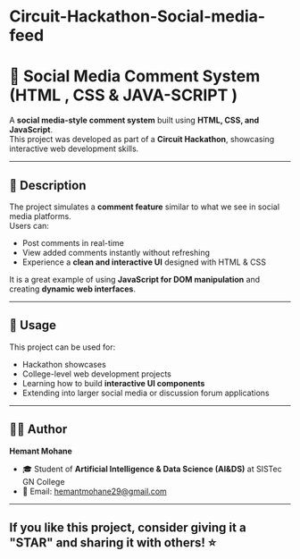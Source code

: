 # Circuit-Hackathon-Social-media-feed
# 💬 Social Media Comment System (HTML , CSS & JAVA-SCRIPT )

A **social media-style comment system** built using **HTML, CSS, and JavaScript**.  
This project was developed as part of a **Circuit Hackathon**, showcasing interactive web development skills.

---

## 📖 Description

The project simulates a **comment feature** similar to what we see in social media platforms.  
Users can:
- Post comments in real-time  
- View added comments instantly without refreshing  
- Experience a **clean and interactive UI** designed with HTML & CSS  

It is a great example of using **JavaScript for DOM manipulation** and creating **dynamic web interfaces**.

---

## 🚀 Usage

This project can be used for:
- Hackathon showcases  
- College-level web development projects  
- Learning how to build **interactive UI components**  
- Extending into larger social media or discussion forum applications  

---
## 👨‍💻 Author

**Hemant Mohane**  
- 🎓 Student of **Artificial Intelligence & Data Science (AI&DS)** at SISTec GN College  
- 📧 Email: [hemantmohane29@gmail.com](mailto:hemantmohane29@gmail.com)  

---

If you like this project, consider giving it a **"STAR"** and sharing it with others! ⭐
---

